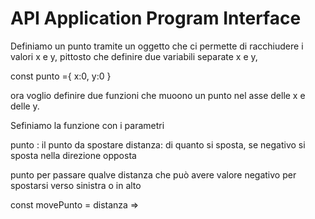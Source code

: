 # API Application Program Interface

Definiamo un punto tramite un oggetto che ci permette di racchiudere i valori x e y,
pittosto che definire due variabili separate x e y,

const punto ={
    x:0,
    y:0
}

ora voglio definire due funzioni che muoono un punto nel asse delle x e delle y.

Sefiniamo la funzione con i parametri

punto : il punto da spostare
distanza: di quanto si sposta, se negativo si sposta nella direzione opposta

punto per passare qualve distanza che può avere valore negativo per spostarsi verso sinistra o in alto

const movePunto = distanza =>
